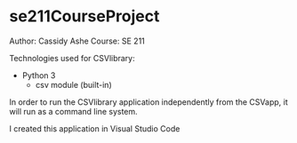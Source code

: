 # se211CourseProject
Author: Cassidy Ashe
Course: SE 211

Technologies used for CSVlibrary:
 - Python 3
     - csv module (built-in)

In order to run the CSVlibrary application independently from the CSVapp, it will run as a command line system.

I created this application in Visual Studio Code